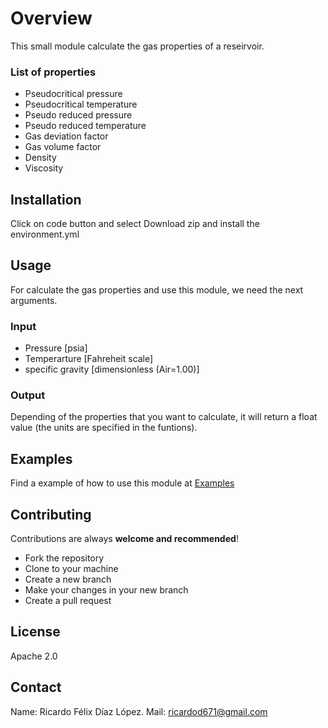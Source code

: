 # Overview
This small module calculate the gas properties of a reseirvoir.

### List of properties

- Pseudocritical pressure
- Pseudocritical temperature
- Pseudo reduced pressure
- Pseudo reduced temperature
- Gas deviation factor
- Gas volume factor
- Density
- Viscosity

## Installation

Click on code button and select Download zip and install the environment.yml

## Usage
For calculate the gas properties and use this module, we need the next arguments.

### Input
- Pressure [psia]
- Temperarture [Fahreheit scale]
- specific gravity [dimensionless (Air=1.00)]

### Output
Depending of the properties that you want to calculate, it will return a float value (the units are specified in the funtions).

## Examples
Find a example of how to use this module at [Examples](https://ibb.co/T1wBRC3 "Examples")


## Contributing
Contributions are always **welcome and recommended**!

- Fork the repository
- Clone to your machine
- Create a new branch
- Make your changes in your new branch
- Create a pull request


## License
Apache 2.0

## Contact
Name: Ricardo Félix Díaz López.
Mail: ricardod671@gmail.com

